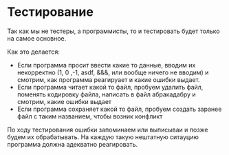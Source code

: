 # Тестирование

Так как мы не тестеры, а программисты, то и тестировать будет только на самое основное. 

Как это делается:
- Если программа просит ввести какие то данные, вводим их некорректно (1, 0 ,-1, asdf, &&&, или вообще ничего не вводим) и смотрим, как программа реагируает и какие ошибки выдает.
- Если программа читает какой то файл, пробуем удалить файл, поменять кодировку файла, написать в файл абракадабру и смотрим, какие ошибки выдает
- Если программа сохраняет какой то файл, пробуем создать заранее файл с таким названием, чтобы возник конфликт

По ходу тестирования ошибки запоминаем или выписываи и позже будем их обрабатывать. На каждую такую нештатную ситауцию программа должна адекватно реагировать.
